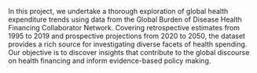 In this project, we undertake a thorough exploration of global health expenditure trends using data from the Global Burden of Disease Health Financing Collaborator Network. Covering retrospective estimates from 1995 to 2019 and prospective projections from 2020 to 2050, the dataset provides a rich source for investigating diverse facets of health spending. Our objective is to discover insights that contribute to the global discourse on health financing and inform evidence-based policy making.



